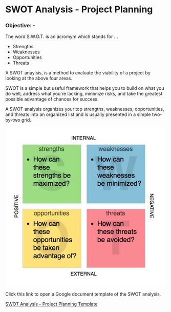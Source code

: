 # SWOT Analysis - Project Planning

### **Objective: -**

The word S.W.O.T. is an acromym which stands for ...

- Strengths
- Weaknesses
- Opportunities
- Threats

A SWOT anaylsis, is a method to evaluate the viability of a project by looking at the above four areas.

SWOT is a simple but useful framework that helps you to build on what you do well, address what you're lacking, minimize risks, and take the greatest possible advantage of chances for success.

A SWOT analysis organizes your top strengths, weaknesses, opportunities, and threats into an organized list and is usually presented in a simple two-by-two grid.

![Sample User FLow](img/SWOTgrid.png)

Click this link to open a Google document template of the SWOT analysis.

[SWOT Analysis - Project Planning Template](https://docs.google.com/document/d/1AS_I6aDUy3FHavmheb-jS2qiLrm1xrmr6Q1uVHQKaGI/edit?usp=sharing)
